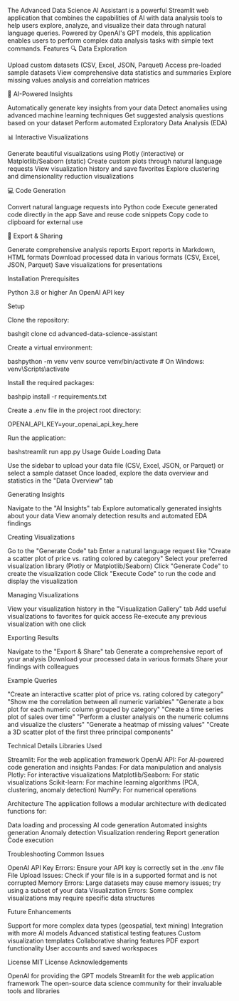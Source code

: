The Advanced Data Science AI Assistant is a powerful Streamlit web application that combines the capabilities of AI with data analysis tools to help users explore, analyze, and visualize their data through natural language queries. Powered by OpenAI's GPT models, this application enables users to perform complex data analysis tasks with simple text commands.
Features
🔍 Data Exploration

Upload custom datasets (CSV, Excel, JSON, Parquet)
Access pre-loaded sample datasets
View comprehensive data statistics and summaries
Explore missing values analysis and correlation matrices

🤖 AI-Powered Insights

Automatically generate key insights from your data
Detect anomalies using advanced machine learning techniques
Get suggested analysis questions based on your dataset
Perform automated Exploratory Data Analysis (EDA)

📊 Interactive Visualizations

Generate beautiful visualizations using Plotly (interactive) or Matplotlib/Seaborn (static)
Create custom plots through natural language requests
View visualization history and save favorites
Explore clustering and dimensionality reduction visualizations

💻 Code Generation

Convert natural language requests into Python code
Execute generated code directly in the app
Save and reuse code snippets
Copy code to clipboard for external use

📑 Export & Sharing

Generate comprehensive analysis reports
Export reports in Markdown, HTML formats
Download processed data in various formats (CSV, Excel, JSON, Parquet)
Save visualizations for presentations

Installation
Prerequisites

Python 3.8 or higher
An OpenAI API key

Setup

Clone the repository:

bashgit clone <repository-url>
cd advanced-data-science-assistant

Create a virtual environment:

bashpython -m venv venv
source venv/bin/activate  # On Windows: venv\Scripts\activate

Install the required packages:

bashpip install -r requirements.txt

Create a .env file in the project root directory:

OPENAI_API_KEY=your_openai_api_key_here

Run the application:

bashstreamlit run app.py
Usage Guide
Loading Data

Use the sidebar to upload your data file (CSV, Excel, JSON, or Parquet) or select a sample dataset
Once loaded, explore the data overview and statistics in the "Data Overview" tab

Generating Insights

Navigate to the "AI Insights" tab
Explore automatically generated insights about your data
View anomaly detection results and automated EDA findings

Creating Visualizations

Go to the "Generate Code" tab
Enter a natural language request like "Create a scatter plot of price vs. rating colored by category"
Select your preferred visualization library (Plotly or Matplotlib/Seaborn)
Click "Generate Code" to create the visualization code
Click "Execute Code" to run the code and display the visualization

Managing Visualizations

View your visualization history in the "Visualization Gallery" tab
Add useful visualizations to favorites for quick access
Re-execute any previous visualization with one click

Exporting Results

Navigate to the "Export & Share" tab
Generate a comprehensive report of your analysis
Download your processed data in various formats
Share your findings with colleagues

Example Queries

"Create an interactive scatter plot of price vs. rating colored by category"
"Show me the correlation between all numeric variables"
"Generate a box plot for each numeric column grouped by category"
"Create a time series plot of sales over time"
"Perform a cluster analysis on the numeric columns and visualize the clusters"
"Generate a heatmap of missing values"
"Create a 3D scatter plot of the first three principal components"

Technical Details
Libraries Used

Streamlit: For the web application framework
OpenAI API: For AI-powered code generation and insights
Pandas: For data manipulation and analysis
Plotly: For interactive visualizations
Matplotlib/Seaborn: For static visualizations
Scikit-learn: For machine learning algorithms (PCA, clustering, anomaly detection)
NumPy: For numerical operations

Architecture
The application follows a modular architecture with dedicated functions for:

Data loading and processing
AI code generation
Automated insights generation
Anomaly detection
Visualization rendering
Report generation
Code execution

Troubleshooting
Common Issues

OpenAI API Key Errors: Ensure your API key is correctly set in the .env file
File Upload Issues: Check if your file is in a supported format and is not corrupted
Memory Errors: Large datasets may cause memory issues; try using a subset of your data
Visualization Errors: Some complex visualizations may require specific data structures

Future Enhancements

Support for more complex data types (geospatial, text mining)
Integration with more AI models
Advanced statistical testing features
Custom visualization templates
Collaborative sharing features
PDF export functionality
User accounts and saved workspaces

License
MIT License
Acknowledgements

OpenAI for providing the GPT models
Streamlit for the web application framework
The open-source data science community for their invaluable tools and libraries
